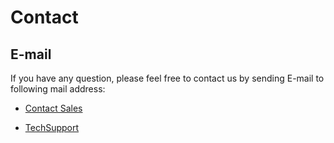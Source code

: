 # **Contact**

## **E-mail**
If you have any question, please feel free to contact us by sending E-mail to
following mail address:

* [Contact Sales](mailto:sales@52pi.com)

* [TechSupport](mailto:support@52pi.com)
